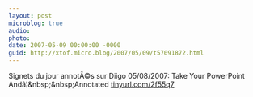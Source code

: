 ```yaml
---
layout: post
microblog: true
audio: 
photo: 
date: 2007-05-09 00:00:00 -0000
guid: http://xtof.micro.blog/2007/05/09/t57091872.html
---
```

Signets du jour annotÃ©s sur Diigo 05/08/2007: Take Your PowerPoint Andâ¦&amp;nbsp;&amp;nbsp;Annotated [tinyurl.com/2f55q7](http://tinyurl.com/2f55q7)
